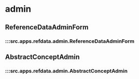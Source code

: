 # admin

## ReferenceDataAdminForm

### :::src.apps.refdata.admin.ReferenceDataAdminForm

## AbstractConceptAdmin

### :::src.apps.refdata.admin.AbstractConceptAdmin


